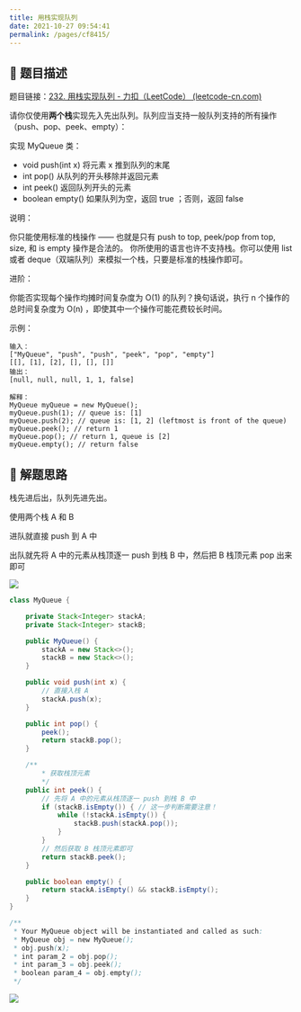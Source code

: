 ```yaml
---
title: 用栈实现队列
date: 2021-10-27 09:54:41
permalink: /pages/cf8415/
---
```


## 📃 题目描述

题目链接：[232. 用栈实现队列 - 力扣（LeetCode） (leetcode-cn.com)](https://leetcode-cn.com/problems/implement-queue-using-stacks/)

请你仅使用**两个栈**实现先入先出队列。队列应当支持一般队列支持的所有操作（push、pop、peek、empty）：

实现 MyQueue 类：

- void push(int x) 将元素 x 推到队列的末尾
- int pop() 从队列的开头移除并返回元素
- int peek() 返回队列开头的元素
- boolean empty() 如果队列为空，返回 true ；否则，返回 false


说明：

你只能使用标准的栈操作 —— 也就是只有 push to top, peek/pop from top, size, 和 is empty 操作是合法的。
你所使用的语言也许不支持栈。你可以使用 list 或者 deque（双端队列）来模拟一个栈，只要是标准的栈操作即可。


进阶：

你能否实现每个操作均摊时间复杂度为 O(1) 的队列？换句话说，执行 n 个操作的总时间复杂度为 O(n) ，即使其中一个操作可能花费较长时间。


示例：

```
输入：
["MyQueue", "push", "push", "peek", "pop", "empty"]
[[], [1], [2], [], [], []]
输出：
[null, null, null, 1, 1, false]

解释：
MyQueue myQueue = new MyQueue();
myQueue.push(1); // queue is: [1]
myQueue.push(2); // queue is: [1, 2] (leftmost is front of the queue)
myQueue.peek(); // return 1
myQueue.pop(); // return 1, queue is [2]
myQueue.empty(); // return false
```

## 🔔 解题思路

栈先进后出，队列先进先出。

使用两个栈 A 和 B

进队就直接 push 到 A 中

出队就先将 A 中的元素从栈顶逐一 push 到栈 B 中，然后把 B 栈顶元素 pop 出来即可

![](https://cs-wiki.oss-cn-shanghai.aliyuncs.com/img/20220616125716.png)


```java
class MyQueue {

    private Stack<Integer> stackA;
    private Stack<Integer> stackB;

    public MyQueue() {
        stackA = new Stack<>();
        stackB = new Stack<>();
    }

    public void push(int x) {
        // 直接入栈 A
        stackA.push(x);
    }

    public int pop() {
        peek();
        return stackB.pop();
    }

    /**
        * 获取栈顶元素
        */
    public int peek() {
        // 先将 A 中的元素从栈顶逐一 push 到栈 B 中
        if (stackB.isEmpty()) { // 这一步判断需要注意！
            while (!stackA.isEmpty()) {
                stackB.push(stackA.pop());
            }
        }
        // 然后获取 B 栈顶元素即可
        return stackB.peek();
    }

    public boolean empty() {
        return stackA.isEmpty() && stackB.isEmpty();
    }
}

/**
 * Your MyQueue object will be instantiated and called as such:
 * MyQueue obj = new MyQueue();
 * obj.push(x);
 * int param_2 = obj.pop();
 * int param_3 = obj.peek();
 * boolean param_4 = obj.empty();
 */
```

![](https://cs-wiki.oss-cn-shanghai.aliyuncs.com/img/20211027100756.png)

